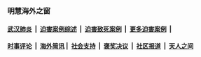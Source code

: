 
### 明慧海外之窗

####  [武汉肺炎](indexes/365.md?t=04061801) &nbsp;|&nbsp;  [迫害案例综述](indexes/328.md?t=04061801) &nbsp;|&nbsp; [迫害致死案例](indexes/277.md?t=04061801)  &nbsp;|&nbsp; [更多迫害案例](indexes/81.md?t=04061801)  &nbsp;|&nbsp; 
####  [时事评论](indexes/19.md?t=04061801) &nbsp;|&nbsp; [海外简讯](indexes/245.md?t=04061801)&nbsp;|&nbsp;  [社会支持](indexes/140.md?t=04061801) &nbsp;|&nbsp; [褒奖决议](indexes/282.md?t=04061801) &nbsp;|&nbsp; [社区报道](indexes/91.md?t=04061801)  &nbsp;|&nbsp; [天人之间](indexes/78.md?t=04061801) 

